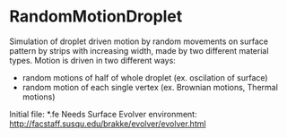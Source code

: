 # RandomMotionDroplet
Simulation of droplet driven motion by random movements on surface pattern by strips with increasing width, made by two different material types. Motion is driven in two different ways:

* random motions of half of whole droplet (ex. oscilation of surface)
* random motion of each single vertex (ex. Brownian motions, Thermal motions)

Initial file: *.fe
Needs Surface Evolver environment: http://facstaff.susqu.edu/brakke/evolver/evolver.html
